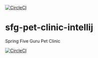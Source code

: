 [![CircleCI](https://circleci.com/gh/javaj-r/sfg-pet-clinic-intellij.svg?style=shield)](https://circleci.com/gh/javaj-r/sfg-pet-clinic-intellij)

# sfg-pet-clinic-intellij
Spring Five Guru Pet Clinic

[![CircleCI](https://circleci.com/gh/javaj-r/sfg-pet-clinic-intellij.svg?style=svg)](https://circleci.com/gh/javaj-r/sfg-pet-clinic-intellij)